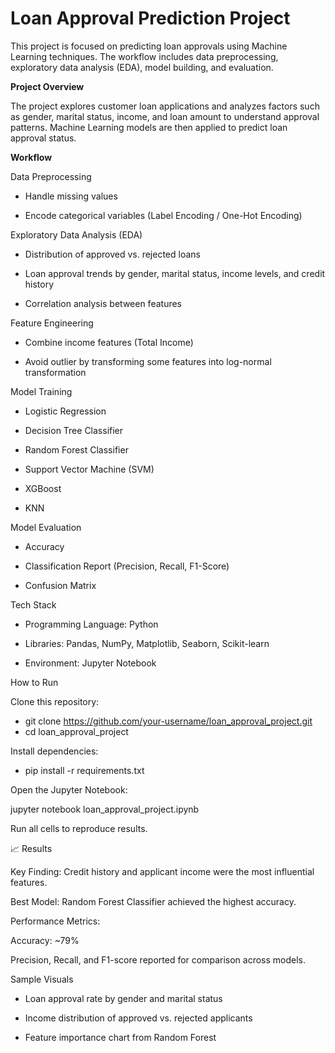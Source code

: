 ﻿# Loan Approval Prediction Project

This project is focused on predicting loan approvals using Machine Learning techniques. The workflow includes data preprocessing, exploratory data analysis (EDA), model building, and evaluation.

**Project Overview**

The project explores customer loan applications and analyzes factors such as gender, marital status, income, and loan amount to understand approval patterns. Machine Learning models are then applied to predict loan approval status.

**Workflow**

Data Preprocessing

- Handle missing values

- Encode categorical variables (Label Encoding / One-Hot Encoding)


Exploratory Data Analysis (EDA)

 - Distribution of approved vs. rejected loans

- Loan approval trends by gender, marital status, income levels, and credit history

- Correlation analysis between features

Feature Engineering

- Combine income features (Total Income)

- Avoid outlier by transforming some features into log-normal transformation


Model Training

- Logistic Regression

- Decision Tree Classifier

- Random Forest Classifier

- Support Vector Machine (SVM)

- XGBoost
  
- KNN

Model Evaluation

- Accuracy

-  Classification Report (Precision, Recall, F1-Score)

 - Confusion Matrix

Tech Stack

- Programming Language: Python

- Libraries: Pandas, NumPy, Matplotlib, Seaborn, Scikit-learn

- Environment: Jupyter Notebook

How to Run

Clone this repository:

- git clone https://github.com/your-username/loan_approval_project.git
- cd loan_approval_project


Install dependencies:

- pip install -r requirements.txt


Open the Jupyter Notebook:

jupyter notebook loan_approval_project.ipynb


Run all cells to reproduce results.

📈 Results

Key Finding: Credit history and applicant income were the most influential features.

Best Model: Random Forest Classifier achieved the highest accuracy.

Performance Metrics:

Accuracy: ~79% 

Precision, Recall, and F1-score reported for comparison across models.

Sample Visuals

- Loan approval rate by gender and marital status

- Income distribution of approved vs. rejected applicants

- Feature importance chart from Random Forest

